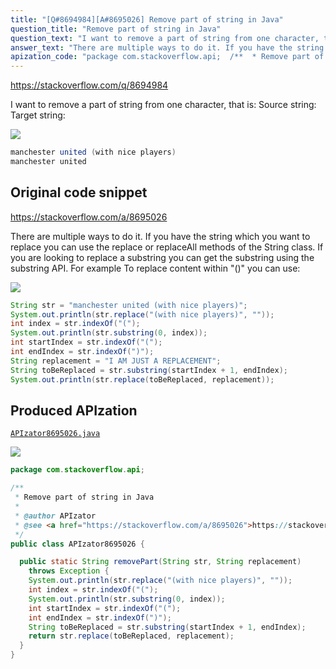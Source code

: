 ```yaml
---
title: "[Q#8694984][A#8695026] Remove part of string in Java"
question_title: "Remove part of string in Java"
question_text: "I want to remove a part of string from one character, that is: Source string: Target string:"
answer_text: "There are multiple ways to do it. If you have the string which you want to replace you can use the replace or replaceAll methods of the String class. If you are looking to replace a substring you can get the substring using the substring API. For example To replace content within \"()\" you can use:"
apization_code: "package com.stackoverflow.api;  /**  * Remove part of string in Java  *  * @author APIzator  * @see <a href=\"https://stackoverflow.com/a/8695026\">https://stackoverflow.com/a/8695026</a>  */ public class APIzator8695026 {    public static String removePart(String str, String replacement)     throws Exception {     System.out.println(str.replace(\"(with nice players)\", \"\"));     int index = str.indexOf(\"(\");     System.out.println(str.substring(0, index));     int startIndex = str.indexOf(\"(\");     int endIndex = str.indexOf(\")\");     String toBeReplaced = str.substring(startIndex + 1, endIndex);     return str.replace(toBeReplaced, replacement);   } }"
---
```


https://stackoverflow.com/q/8694984

I want to remove a part of string from one character, that is:
Source string:
Target string:


<div class="code-logo"><img src="/stackoverflow.png" /></div>

```java
manchester united (with nice players)
manchester united
```


## Original code snippet

https://stackoverflow.com/a/8695026

There are multiple ways to do it. If you have the string which you want to replace you can use the replace or replaceAll methods of the String class. If you are looking to replace a substring you can get the substring using the substring API.
For example
To replace content within &quot;()&quot; you can use:

<div class="code-logo"><img src="/stackoverflow.png" /></div>

```java
String str = "manchester united (with nice players)";
System.out.println(str.replace("(with nice players)", ""));
int index = str.indexOf("(");
System.out.println(str.substring(0, index));
int startIndex = str.indexOf("(");
int endIndex = str.indexOf(")");
String replacement = "I AM JUST A REPLACEMENT";
String toBeReplaced = str.substring(startIndex + 1, endIndex);
System.out.println(str.replace(toBeReplaced, replacement));
```

## Produced APIzation

[`APIzator8695026.java`](https://github.com/pasqualesalza/apization-temp/raw/main/data/search/APIzator8695026.java)

<div class="code-logo"><img src="/apizator.png" /></div>

```java
package com.stackoverflow.api;

/**
 * Remove part of string in Java
 *
 * @author APIzator
 * @see <a href="https://stackoverflow.com/a/8695026">https://stackoverflow.com/a/8695026</a>
 */
public class APIzator8695026 {

  public static String removePart(String str, String replacement)
    throws Exception {
    System.out.println(str.replace("(with nice players)", ""));
    int index = str.indexOf("(");
    System.out.println(str.substring(0, index));
    int startIndex = str.indexOf("(");
    int endIndex = str.indexOf(")");
    String toBeReplaced = str.substring(startIndex + 1, endIndex);
    return str.replace(toBeReplaced, replacement);
  }
}

```